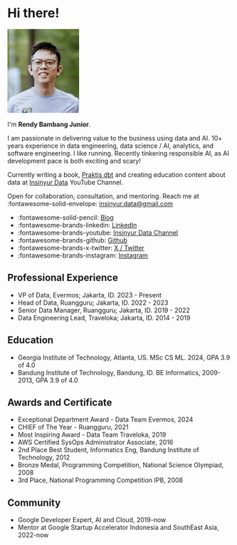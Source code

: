 # Hi there!
![Rendy B. Junior](/assets/images/foto.jpg)

I'm **Rendy Bambang Junior**.

I am passionate in delivering value to the business using data and AI. 10+ years experience in data engineering, data science / AI, analytics, and software engineering. I like running. Recently tinkering responsible AI, as AI development pace is both exciting and scary!

Currently writing a book, [Praktis dbt](https://praktisdbt.rendybjunior.com/) and creating education content about data at [Insinyur Data](https://www.youtube.com/c/InsinyurData) YouTube Channel.

Open for collaboration, consultation, and mentoring. Reach me at :fontawesome-solid-envelope: [insinyur.data@gmail.com](mailto:insinyur.data@gmail.com)

<div class="grid cards" markdown>

* :fontawesome-solid-pencil: [Blog](/blog)
* :fontawesome-brands-linkedin: [LinkedIn](https://www.linkedin.com/in/rendybjunior/)
* :fontawesome-brands-youtube: [Insinyur Data Channel](https://www.youtube.com/c/InsinyurData)
* :fontawesome-brands-github: [Github](https://github.com/rendybjunior)
* :fontawesome-brands-x-twitter: [X / Twitter](https://x.com/rendybjunior)
* :fontawesome-brands-instagram: [Instagram](https://www.instagram.com/rendybjunior/)
</div>

## Professional Experience

* VP of Data, Evermos; Jakarta, ID. 2023 - Present
* Head of Data, Ruangguru; Jakarta, ID. 2022 - 2023
* Senior Data Manager, Ruangguru; Jakarta, ID. 2019 - 2022
* Data Engineering Lead, Traveloka; Jakarta, ID. 2014 - 2019

## Education
* Georgia Institute of Technology, Atlanta, US. MSc CS ML. 2024, GPA 3.9 of 4.0
* Bandung Institute of Technology, Bandung, ID. BE Informatics, 2009-2013, GPA 3.9 of 4.0

## Awards and Certificate
* Exceptional Department Award - Data Team Evermos, 2024
* CHIEF of The Year - Ruangguru, 2021
* Most Inspiring Award - Data Team Traveloka, 2019
* AWS Certified SysOps Administrator Associate, 2016
* 2nd Place Best Student, Informatics Eng, Bandung Institute of Technology, 2012
* Bronze Medal, Programming Competition, National Science Olympiad, 2008 
* 3rd Place, National Programming Competition IPB, 2008 

## Community
* Google Developer Expert, AI and Cloud, 2019-now
* Mentor at Google Startup Accelerator Indonesia and SouthEast Asia, 2022-now
